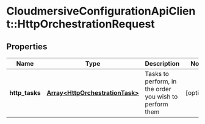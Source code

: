 # CloudmersiveConfigurationApiClient::HttpOrchestrationRequest

## Properties
Name | Type | Description | Notes
------------ | ------------- | ------------- | -------------
**http_tasks** | [**Array&lt;HttpOrchestrationTask&gt;**](HttpOrchestrationTask.md) | Tasks to perform, in the order you wish to perform them | [optional] 


